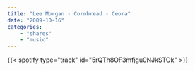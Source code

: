 ```yaml
---
title: "Lee Morgan - Cornbread - Ceora"
date: "2009-10-16"
categories:
    - "shares"
    - "music"
---
```


{{< spotify type="track" id="5rQTh8OF3mfjgu0NJkSTOk" >}}

